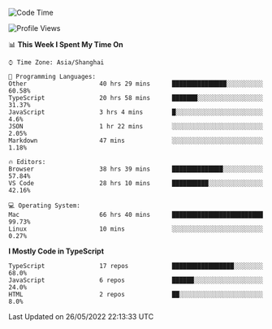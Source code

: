<!--START_SECTION:waka-->
![Code Time](http://img.shields.io/badge/Code%20Time-2%2C045%20hrs%2027%20mins-blue)

![Profile Views](http://img.shields.io/badge/Profile%20Views-0-blue)

📊 **This Week I Spent My Time On** 

```text
⌚︎ Time Zone: Asia/Shanghai

💬 Programming Languages: 
Other                    40 hrs 29 mins      ███████████████░░░░░░░░░░   60.58% 
TypeScript               20 hrs 58 mins      ███████░░░░░░░░░░░░░░░░░░   31.37% 
JavaScript               3 hrs 4 mins        █░░░░░░░░░░░░░░░░░░░░░░░░   4.6% 
JSON                     1 hr 22 mins        ░░░░░░░░░░░░░░░░░░░░░░░░░   2.05% 
Markdown                 47 mins             ░░░░░░░░░░░░░░░░░░░░░░░░░   1.18%

🔥 Editors: 
Browser                  38 hrs 39 mins      ██████████████░░░░░░░░░░░   57.84% 
VS Code                  28 hrs 10 mins      ██████████░░░░░░░░░░░░░░░   42.16%

💻 Operating System: 
Mac                      66 hrs 40 mins      █████████████████████████   99.73% 
Linux                    10 mins             ░░░░░░░░░░░░░░░░░░░░░░░░░   0.27%

```

**I Mostly Code in TypeScript** 

```text
TypeScript               17 repos            █████████████████░░░░░░░░   68.0% 
JavaScript               6 repos             ██████░░░░░░░░░░░░░░░░░░░   24.0% 
HTML                     2 repos             ██░░░░░░░░░░░░░░░░░░░░░░░   8.0%

```



 Last Updated on 26/05/2022 22:13:33 UTC
<!--END_SECTION:waka-->
